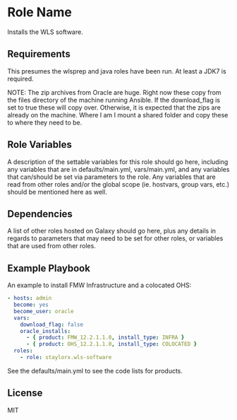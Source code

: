 Role Name
=========

Installs the WLS software.

Requirements
------------

This presumes the wlsprep and java roles have been run. At least a JDK7 is required.

NOTE: The zip archives from Oracle are huge. Right now these copy from the files directory of the machine running Ansible. If the download_flag is set to true these will copy over. Otherwise, it is expected that the zips are already on the machine. Where I am I mount a shared folder and copy these to where they need to be.

Role Variables
--------------

A description of the settable variables for this role should go here, including any variables that are in defaults/main.yml, vars/main.yml, and any variables that can/should be set via parameters to the role. Any variables that are read from other roles and/or the global scope (ie. hostvars, group vars, etc.) should be mentioned here as well.

Dependencies
------------

A list of other roles hosted on Galaxy should go here, plus any details in regards to parameters that may need to be set for other roles, or variables that are used from other roles.

Example Playbook
----------------

An example to install FMW Infrastructure and a colocated OHS:

```yaml
- hosts: admin
  become: yes
  become_user: oracle
  vars:
    download_flag: false
    oracle_installs:
      - { product: FMW_12.2.1.1.0, install_type: INFRA }
      - { product: OHS_12.2.1.1.0, install_type: COLOCATED }
  roles:
    - role: staylorx.wls-software
```

See the defaults/main.yml to see the code lists for products.

License
-------

MIT

